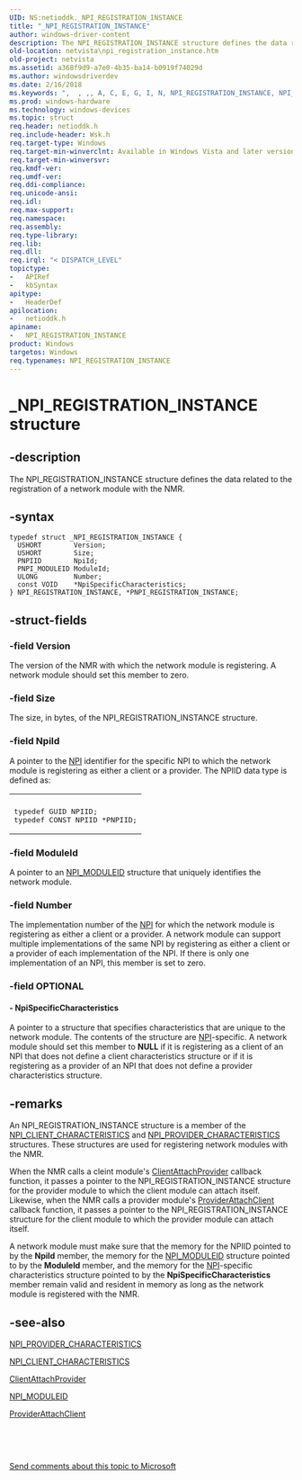 ```yaml
---
UID: NS:netioddk._NPI_REGISTRATION_INSTANCE
title: "_NPI_REGISTRATION_INSTANCE"
author: windows-driver-content
description: The NPI_REGISTRATION_INSTANCE structure defines the data related to the registration of a network module with the NMR.
old-location: netvista\npi_registration_instance.htm
old-project: netvista
ms.assetid: a368f9d9-a7e0-4b35-ba14-b0919f74029d
ms.author: windowsdriverdev
ms.date: 2/16/2018
ms.keywords: ",  , ,, A, C, E, G, I, N, NPI_REGISTRATION_INSTANCE, NPI_REGISTRATION_INSTANCE structure [Network Drivers Starting with Windows Vista], O, P, PNPI_REGISTRATION_INSTANCE, PNPI_REGISTRATION_INSTANCE structure pointer [Network Drivers Starting with Windows Vista], R, S, T, _, _NPI_REGISTRATION_INSTANCE, netioddk/NPI_REGISTRATION_INSTANCE, netioddk/PNPI_REGISTRATION_INSTANCE, netvista.npi_registration_instance, nmrref_a31a8531-bab8-47d5-b79e-a239dcde475f.xml"
ms.prod: windows-hardware
ms.technology: windows-devices
ms.topic: struct
req.header: netioddk.h
req.include-header: Wsk.h
req.target-type: Windows
req.target-min-winverclnt: Available in Windows Vista and later versions of the Windows operating   systems.
req.target-min-winversvr: 
req.kmdf-ver: 
req.umdf-ver: 
req.ddi-compliance: 
req.unicode-ansi: 
req.idl: 
req.max-support: 
req.namespace: 
req.assembly: 
req.type-library: 
req.lib: 
req.dll: 
req.irql: "< DISPATCH_LEVEL"
topictype:
-	APIRef
-	kbSyntax
apitype:
-	HeaderDef
apilocation:
-	netioddk.h
apiname:
-	NPI_REGISTRATION_INSTANCE
product: Windows
targetos: Windows
req.typenames: NPI_REGISTRATION_INSTANCE
---
```


# _NPI_REGISTRATION_INSTANCE structure


## -description


The NPI_REGISTRATION_INSTANCE structure defines the data related to the registration of a network
  module with the NMR.


## -syntax


````
typedef struct _NPI_REGISTRATION_INSTANCE {
  USHORT        Version;
  USHORT        Size;
  PNPIID        NpiId;
  PNPI_MODULEID ModuleId;
  ULONG         Number;
  const VOID    *NpiSpecificCharacteristics;
} NPI_REGISTRATION_INSTANCE, *PNPI_REGISTRATION_INSTANCE;
````


## -struct-fields




### -field Version

The version of the NMR with which the network module is registering. A network module should set
     this member to zero.


### -field Size

The size, in bytes, of the NPI_REGISTRATION_INSTANCE structure.


### -field NpiId

A pointer to the 
     <a href="https://docs.microsoft.com/en-us/windows-hardware/drivers/network/network-programming-interface">NPI</a> identifier for the specific 
     NPI to which the network module
     is registering as either a client or a provider. The NPIID data type is defined as:
     

<div class="code"><span codelanguage=""><table>
<tr>
<th></th>
</tr>
<tr>
<td>
<pre>typedef GUID NPIID;
typedef CONST NPIID *PNPIID;</pre>
</td>
</tr>
</table></span></div>

### -field ModuleId

A pointer to an 
     <a href="https://msdn.microsoft.com/library/windows/hardware/ff568813">NPI_MODULEID</a> structure that uniquely
     identifies the network module.


### -field Number

The implementation number of the 
     <a href="https://docs.microsoft.com/en-us/windows-hardware/drivers/network/network-programming-interface">NPI</a> for which the network module
     is registering as either a client or a provider. A network module can support multiple implementations
     of the same 
     NPI by registering as either a
     client or a provider of each implementation of the 
     NPI. If there is only one
     implementation of an 
     NPI, this member is set to
     zero.


### -field OPTIONAL

 




#### - NpiSpecificCharacteristics

A pointer to a structure that specifies characteristics that are unique to the network module. The
     contents of the structure are 
     <a href="https://docs.microsoft.com/en-us/windows-hardware/drivers/network/network-programming-interface">NPI</a>-specific. A network module
     should set this member to <b>NULL</b> if it is registering as a client of an NPI that does not define a client
     characteristics structure or if it is registering as a provider of an NPI that does not define a
     provider characteristics structure.


## -remarks



An NPI_REGISTRATION_INSTANCE structure is a member of the 
    <a href="..\netioddk\ns-netioddk-_npi_client_characteristics.md">NPI_CLIENT_CHARACTERISTICS</a> and 
    <a href="..\netioddk\ns-netioddk-_npi_provider_characteristics.md">
    NPI_PROVIDER_CHARACTERISTICS</a> structures. These structures are used for registering network modules
    with the NMR.

When the NMR calls a cleint module's 
    <a href="..\netioddk\nc-netioddk-npi_client_attach_provider_fn.md">ClientAttachProvider</a> callback
    function, it passes a pointer to the NPI_REGISTRATION_INSTANCE structure for the provider module to which
    the client module can attach itself. Likewise, when the NMR calls a provider module's 
    <a href="..\netioddk\nc-netioddk-npi_provider_attach_client_fn.md">ProviderAttachClient</a> callback
    function, it passes a pointer to the NPI_REGISTRATION_INSTANCE structure for the client module to which
    the provider module can attach itself.

A network module must make sure that the memory for the NPIID pointed to by the 
    <b>NpiId</b> member, the memory for the 
    <a href="https://msdn.microsoft.com/library/windows/hardware/ff568813">NPI_MODULEID</a> structure pointed to by the 
    <b>ModuleId</b> member, and the memory for the 
    <a href="https://docs.microsoft.com/en-us/windows-hardware/drivers/network/network-programming-interface">NPI</a>-specific characteristics
    structure pointed to by the 
    <b>NpiSpecificCharacteristics</b> member remain valid and resident in memory as long as the network module
    is registered with the NMR.




## -see-also

<a href="..\netioddk\ns-netioddk-_npi_provider_characteristics.md">NPI_PROVIDER_CHARACTERISTICS</a>



<a href="..\netioddk\ns-netioddk-_npi_client_characteristics.md">NPI_CLIENT_CHARACTERISTICS</a>



<a href="..\netioddk\nc-netioddk-npi_client_attach_provider_fn.md">ClientAttachProvider</a>



<a href="https://msdn.microsoft.com/library/windows/hardware/ff568813">NPI_MODULEID</a>



<a href="..\netioddk\nc-netioddk-npi_provider_attach_client_fn.md">ProviderAttachClient</a>



 

 

<a href="mailto:wsddocfb@microsoft.com?subject=Documentation%20feedback [netvista\netvista]:%20NPI_REGISTRATION_INSTANCE structure%20 RELEASE:%20(2/16/2018)&amp;body=%0A%0APRIVACY STATEMENT%0A%0AWe use your feedback to improve the documentation. We don't use your email address for any other purpose, and we'll remove your email address from our system after the issue that you're reporting is fixed. While we're working to fix this issue, we might send you an email message to ask for more info. Later, we might also send you an email message to let you know that we've addressed your feedback.%0A%0AFor more info about Microsoft's privacy policy, see http://privacy.microsoft.com/en-us/default.aspx." title="Send comments about this topic to Microsoft">Send comments about this topic to Microsoft</a>

